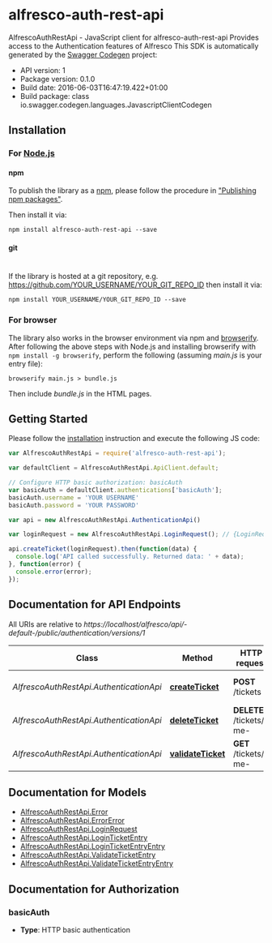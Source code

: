 # alfresco-auth-rest-api

AlfrescoAuthRestApi - JavaScript client for alfresco-auth-rest-api
Provides access to the Authentication features of Alfresco
This SDK is automatically generated by the [Swagger Codegen](https://github.com/swagger-api/swagger-codegen) project:

- API version: 1
- Package version: 0.1.0
- Build date: 2016-06-03T16:47:19.422+01:00
- Build package: class io.swagger.codegen.languages.JavascriptClientCodegen

## Installation

### For [Node.js](https://nodejs.org/)

#### npm

To publish the library as a [npm](https://www.npmjs.com/),
please follow the procedure in ["Publishing npm packages"](https://docs.npmjs.com/getting-started/publishing-npm-packages).

Then install it via:

```shell
npm install alfresco-auth-rest-api --save
```

#### git
#
If the library is hosted at a git repository, e.g.
https://github.com/YOUR_USERNAME/YOUR_GIT_REPO_ID
then install it via:

```shell
npm install YOUR_USERNAME/YOUR_GIT_REPO_ID --save
```

### For browser

The library also works in the browser environment via npm and [browserify](http://browserify.org/). After following
the above steps with Node.js and installing browserify with `npm install -g browserify`,
perform the following (assuming *main.js* is your entry file):

```shell
browserify main.js > bundle.js
```

Then include *bundle.js* in the HTML pages.

## Getting Started

Please follow the [installation](#installation) instruction and execute the following JS code:

```javascript
var AlfrescoAuthRestApi = require('alfresco-auth-rest-api');

var defaultClient = AlfrescoAuthRestApi.ApiClient.default;

// Configure HTTP basic authorization: basicAuth
var basicAuth = defaultClient.authentications['basicAuth'];
basicAuth.username = 'YOUR USERNAME'
basicAuth.password = 'YOUR PASSWORD'

var api = new AlfrescoAuthRestApi.AuthenticationApi()

var loginRequest = new AlfrescoAuthRestApi.LoginRequest(); // {LoginRequest} The user credential.

api.createTicket(loginRequest).then(function(data) {
  console.log('API called successfully. Returned data: ' + data);
}, function(error) {
  console.error(error);
});


```

## Documentation for API Endpoints

All URIs are relative to *https://localhost/alfresco/api/-default-/public/authentication/versions/1*

Class | Method | HTTP request | Description
------------ | ------------- | ------------- | -------------
*AlfrescoAuthRestApi.AuthenticationApi* | [**createTicket**](docs/AuthenticationApi.md#createTicket) | **POST** /tickets | Create ticket (login)
*AlfrescoAuthRestApi.AuthenticationApi* | [**deleteTicket**](docs/AuthenticationApi.md#deleteTicket) | **DELETE** /tickets/-me- | Delete ticket (logout)
*AlfrescoAuthRestApi.AuthenticationApi* | [**validateTicket**](docs/AuthenticationApi.md#validateTicket) | **GET** /tickets/-me- | Validate ticket


## Documentation for Models

 - [AlfrescoAuthRestApi.Error](docs/Error.md)
 - [AlfrescoAuthRestApi.ErrorError](docs/ErrorError.md)
 - [AlfrescoAuthRestApi.LoginRequest](docs/LoginRequest.md)
 - [AlfrescoAuthRestApi.LoginTicketEntry](docs/LoginTicketEntry.md)
 - [AlfrescoAuthRestApi.LoginTicketEntryEntry](docs/LoginTicketEntryEntry.md)
 - [AlfrescoAuthRestApi.ValidateTicketEntry](docs/ValidateTicketEntry.md)
 - [AlfrescoAuthRestApi.ValidateTicketEntryEntry](docs/ValidateTicketEntryEntry.md)


## Documentation for Authorization


### basicAuth

- **Type**: HTTP basic authentication

